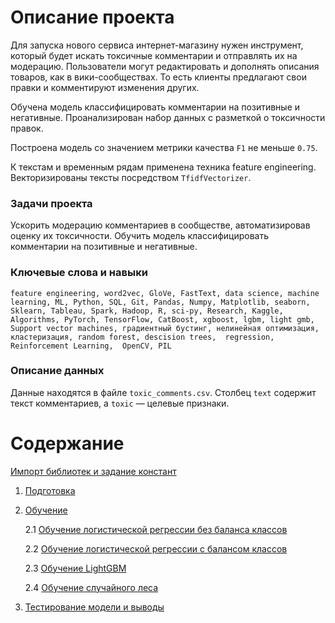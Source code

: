 
# Описание проекта

Для запуска нового сервиса интернет-магазину нужен инструмент, который будет искать токсичные комментарии и отправлять их на модерацию. Пользователи могут редактировать и дополнять описания товаров, как в вики-сообществах. То есть клиенты предлагают свои правки и комментируют изменения других. 

Обучена модель классифицировать комментарии на позитивные и негативные. Проанализирован набор данных с разметкой о токсичности правок.

Построена модель со значением метрики качества `F1` не меньше `0.75`.

К текстам и временным рядам применена техника feature engineering. 
Векторизированы тексты посредством `TfidfVectorizer`.

### Задачи проекта

Ускорить модерацию комментариев в сообществе, автоматизировав оценку их токсичности.
Обучить модель классифицировать комментарии на позитивные и негативные.

### Ключевые слова и навыки

`feature engineering, word2vec, GloVe, FastText, data science, machine learning, ML, Python, SQL, Git, Pandas, Numpy, Matplotlib, seaborn, Sklearn, Tableau, Spark, Hadoop, R, sci-py, Research, Kaggle, Algorithms, PyTorch, TensorFlow, CatBoost, xgboost, lgbm, light gmb, Support vector machines, градиентный бустинг, нелинейная оптимизация, кластеризация, random forest, descision trees,  regression,  Reinforcement Learning,  OpenCV, PIL`

### Описание данных

Данные находятся в файле `toxic_comments.csv`. Столбец `text` содержит текст комментариев, а `toxic` — целевые признаки.

# Содержание <a name="title"></a>

[Импорт библиотек и задание констант](#import)
1. [Подготовка](#1)
 
 
2. [Обучение](#2)

    2.1 [Обучение логистической регрессии без баланса классов](#2.1)
    
    2.2 [Обучение логистической регрессии с балансом классов](#2.2)

    2.3 [Обучение LightGBM](#2.3)
    
    2.4 [Обучение случайного леса](#2.4)    
    
   
3. [Тестирование модели и выводы](#3)
